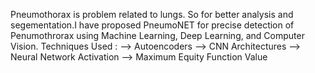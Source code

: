 Pneumothorax is problem related to lungs. So for better analysis and segementation.I have proposed PneumoNET for precise detection of Penumothrorax using Machine Learning,
Deep Learning, and Computer Vision.
Techniques Used :
--> Autoencoders
--> CNN Architectures
--> Neural Network Activation
--> Maximum Equity Function Value 
